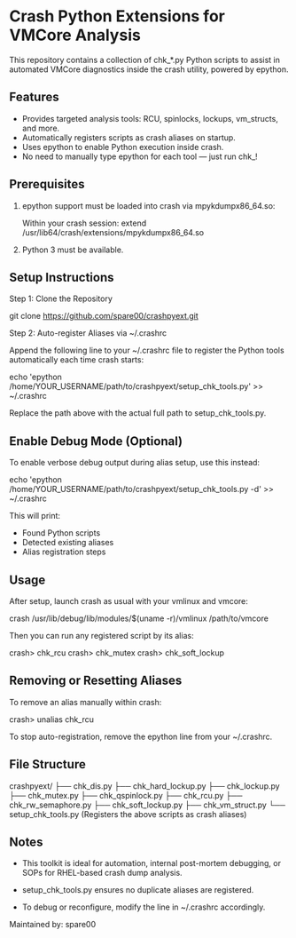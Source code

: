 Crash Python Extensions for VMCore Analysis
===========================================

This repository contains a collection of chk_*.py Python scripts to assist in
automated VMCore diagnostics inside the crash utility, powered by epython.

Features
--------

- Provides targeted analysis tools: RCU, spinlocks, lockups, vm_structs, and more.
- Automatically registers scripts as crash aliases on startup.
- Uses epython to enable Python execution inside crash.
- No need to manually type epython for each tool — just run chk_<tool>!


Prerequisites
-------------

1. epython support must be loaded into crash via mpykdumpx86_64.so:

   Within your crash session:
     extend /usr/lib64/crash/extensions/mpykdumpx86_64.so

2. Python 3 must be available.


Setup Instructions
------------------

Step 1: Clone the Repository

  git clone https://github.com/spare00/crashpyext.git

Step 2: Auto-register Aliases via ~/.crashrc

Append the following line to your ~/.crashrc file to register the Python tools
automatically each time crash starts:

  echo 'epython /home/YOUR_USERNAME/path/to/crashpyext/setup_chk_tools.py' >> ~/.crashrc

Replace the path above with the actual full path to setup_chk_tools.py.


Enable Debug Mode (Optional)
----------------------------

To enable verbose debug output during alias setup, use this instead:

  echo 'epython /home/YOUR_USERNAME/path/to/crashpyext/setup_chk_tools.py -d' >> ~/.crashrc

This will print:
- Found Python scripts
- Detected existing aliases
- Alias registration steps


Usage
-----

After setup, launch crash as usual with your vmlinux and vmcore:

  crash /usr/lib/debug/lib/modules/$(uname -r)/vmlinux /path/to/vmcore

Then you can run any registered script by its alias:

  crash> chk_rcu
  crash> chk_mutex
  crash> chk_soft_lockup


Removing or Resetting Aliases
-----------------------------

To remove an alias manually within crash:

  crash> unalias chk_rcu

To stop auto-registration, remove the epython line from your ~/.crashrc.


File Structure
--------------

  crashpyext/
  ├── chk_dis.py
  ├── chk_hard_lockup.py
  ├── chk_lockup.py
  ├── chk_mutex.py
  ├── chk_qspinlock.py
  ├── chk_rcu.py
  ├── chk_rw_semaphore.py
  ├── chk_soft_lockup.py
  ├── chk_vm_struct.py
  └── setup_chk_tools.py   (Registers the above scripts as crash aliases)


Notes
-----

- This toolkit is ideal for automation, internal post-mortem debugging,
  or SOPs for RHEL-based crash dump analysis.

- setup_chk_tools.py ensures no duplicate aliases are registered.

- To debug or reconfigure, modify the line in ~/.crashrc accordingly.

Maintained by: spare00
